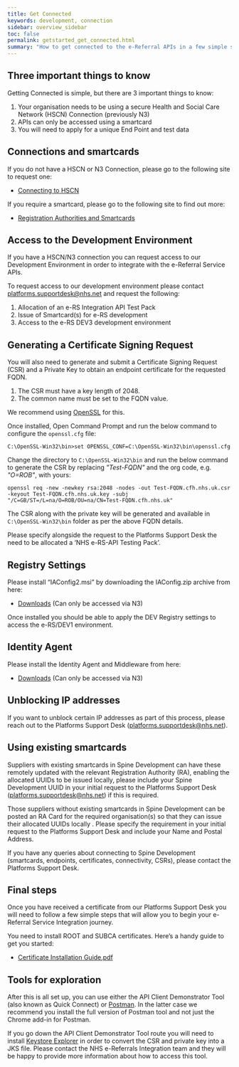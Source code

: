 ```yaml
---
title: Get Connected
keywords: development, connection
sidebar: overview_sidebar
toc: false
permalink: getstarted_get_connected.html
summary: "How to get connected to the e-Referral APIs in a few simple steps"
---
```


## Three important things to know ##

Getting Connected is simple, but there are 3 important things to know:

1. Your organisation needs to be using a secure Health and Social Care Network (HSCN) Connection (previously N3)
2. APIs can only be accessed using a smartcard
3. You will need to apply for a unique End Point and test data

## Connections and smartcards ##

If you do not have a HSCN or N3 Connection, please go to the following site to request one:

* [Connecting to HSCN](https://digital.nhs.uk/health-social-care-network/new-to-hscn/connecting-to-HSCN)

If you require a smartcard, please go to the following site to find out more:

* [Registration Authorities and Smartcards](https://digital.nhs.uk/Registration-Authorities-and-Smartcards)

## Access to the Development Environment ##
If you have a HSCN/N3 connection you can request access to our Development Environment in order to integrate with the e-Referral Service APIs.

To request access to our development environment please contact [platforms.supportdesk@nhs.net](mailto:platforms.supportdesk@nhs.net) and request the following:

1. Allocation of an e-RS Integration API Test Pack
2. Issue of Smartcard(s) for e-RS development
3. Access to the e-RS DEV3 development environment


## Generating a Certificate Signing Request ##

You will also need to generate and submit a Certificate Signing Request (CSR) and a Private Key to obtain an endpoint certificate for the requested FQDN.

1. The CSR must have a key length of 2048.
2. The common name must be set to the FQDN value.

We recommend using [OpenSSL](http://slproweb.com/products/Win32OpenSSL.html) for this.

Once installed, Open Command Prompt and run the below command to configure the `openssl.cfg` file:

```shell
C:\OpenSSL-Win32\bin>set OPENSSL_CONF=C:\OpenSSL-Win32\bin\openssl.cfg
```

Change the directory to `C:\OpenSSL-Win32\bin` and run the below command to generate the CSR by replacing _"Test-FQDN"_ and the org code, e.g. _"O=ROB"_, with yours:

```shell
openssl req -new -newkey rsa:2048 -nodes -out Test-FQDN.cfh.nhs.uk.csr -keyout Test-FQDN.cfh.nhs.uk.key -subj "/C=GB/ST=/L=na/O=ROB/OU=na/CN=Test-FQDN.cfh.nhs.uk"
```

The CSR along with the private key will be generated and available in `C:\OpenSSL-Win32\bin` folder as per the above FQDN details.

Please specify alongside the request to the Platforms Support Desk the need to be allocated a ‘NHS e-RS-API Testing Pack’.

## Registry Settings ##

Please install “IAConfig2.msi” by downloading the IAConfig.zip archive from here:

* [Downloads](http://nww.hscic.gov.uk/dir/downloads/index.html#ia_config) (Can only be accessed via N3)

Once installed you should be able to apply the DEV Registry settings to access the e-RS/DEV1 environment.

## Identity Agent ##

Please install the Identity Agent and Middleware from here:

* [Downloads](http://nww.hscic.gov.uk/dir/downloads/index.html) (Can only be accessed via N3)

## Unblocking IP addresses ##

If you want to unblock certain IP addresses as part of this process, please reach out to the Platforms Support Desk (platforms.supportdesk@nhs.net).

## Using existing smartcards ##

Suppliers with existing smartcards in Spine Development can have these remotely updated with the relevant Registration Authority (RA), enabling the allocated UUIDs to be issued locally, please include your Spine Development UUID in your initial request to the Platforms Support Desk (platforms.supportdesk@nhs.net) if this is required.

Those suppliers without existing smartcards in Spine Development can be posted an RA Card for the required organisation(s) so that they can issue their allocated UUIDs locally . Please specify the requirement in your initial request to the Platforms Support Desk and include your Name and Postal Address.

If you have any queries about connecting to Spine Development (smartcards, endpoints, certificates, connectivity, CSRs), please contact the Platforms Support Desk.

## Final steps ##

Once you have received a certificate from our Platforms Support Desk you will need to follow a few simple steps that will allow you to begin your e-Referral Service Integration journey.

You need to install ROOT and SUBCA certificates. Here’s a handy guide to get you started:

* [Certificate Installation Guide.pdf](https://developer.nhs.uk/wp-content/uploads/2018/01/Install-ROOTCA-and-SUBCA-certificates-v1.0.pdf)

## Tools for exploration ##

After this is all set up, you can use either the API Client Demonstrator Tool (also known as Quick Connect) or [Postman](https://www.getpostman.com). In the latter case we recommend you install the full version of Postman tool and not just the Chrome add-in for Postman.

If you go down the API Client Demonstrator Tool route you will need to install [Keystore Explorer](http://keystore-explorer.org) in order to convert the CSR and private key into a JKS file. Please contact the NHS e-Referrals Integration team and they will be happy to provide more information about how to access this tool.

